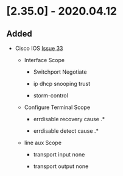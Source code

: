 # [2.35.0] - 2020.04.12

## Added

* Cisco IOS [Issue 33](https://github.com/heyglen/network_tech/issues/33)
    
  * Interface Scope
    
      * Switchport Negotiate
      
      * ip dhcp snooping trust

      *  storm-control

  * Configure Terminal Scope

      * errdisable recovery cause .*

      * errdisable detect cause .*

  * line aux Scope
  
    * transport input none
    
    * transport output none 
